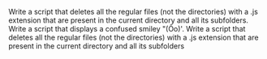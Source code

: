 Write a script that deletes all the regular files (not the directories) with a .js extension that are present in the current directory and all its subfolders.
Write a script that displays a confused smiley "(Ôo)'.
Write a script that deletes all the regular files (not the directories) with a .js extension that are present in the current directory and all its subfolders

